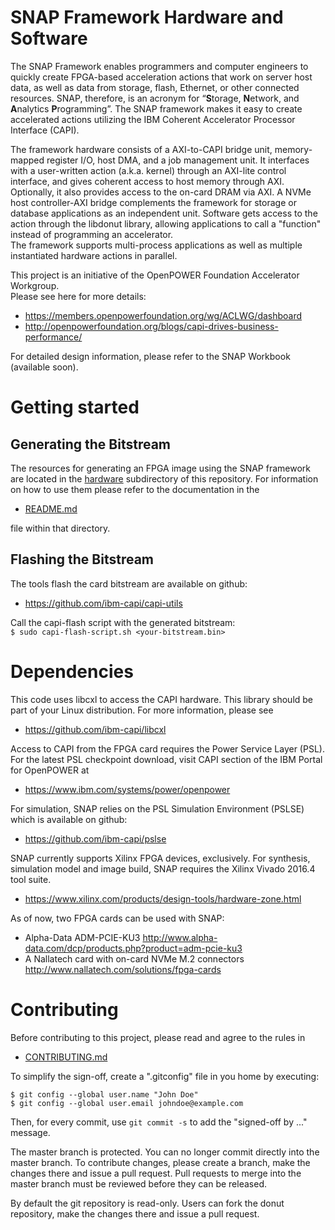 # SNAP Framework Hardware and Software

The SNAP Framework enables programmers and computer engineers to quickly create FPGA-based acceleration actions that work on server host data, as well as data from storage, flash, Ethernet, or other connected resources.  SNAP, therefore, is an acronym for “**S**torage, **N**etwork, and **A**nalytics **P**rogramming”.
The SNAP framework makes it easy to create accelerated actions utilizing the IBM Coherent Accelerator Processor Interface (CAPI). 

The framework hardware consists of a AXI-to-CAPI bridge unit, memory-mapped register I/O, host DMA, and a job management unit.
It interfaces with a user-written action (a.k.a. kernel) through an AXI-lite control interface, and gives coherent access to host memory through AXI. Optionally, it also provides access to the on-card DRAM via AXI.
A NVMe host controller-AXI bridge complements the framework for storage or database applications as an independent unit.
Software gets access to the action through the libdonut library, allowing applications to call a "function" instead of programming an accelerator.  
The framework supports multi-process applications as well as multiple instantiated hardware actions in parallel.

This project is an initiative of the OpenPOWER Foundation Accelerator Workgroup.  
Please see here for more details:
* https://members.openpowerfoundation.org/wg/ACLWG/dashboard
* http://openpowerfoundation.org/blogs/capi-drives-business-performance/

For detailed design information, please refer to the SNAP Workbook (available soon).

# Getting started

## Generating the Bitstream

The resources for generating an FPGA image using the SNAP framework are located in the [hardware](hardware) subdirectory of this repository. For information on how to use them please refer to the documentation in the

* [README.md](hardware/README.md)

file within that directory.

## Flashing the Bitstream

The tools flash the card bitstream are available on github:
* https://github.com/ibm-capi/capi-utils

Call the capi-flash script with the generated bitstream:  
`$ sudo capi-flash-script.sh <your-bitstream.bin>`

# Dependencies

This code uses libcxl to access the CAPI hardware. This library should be part of your Linux distribution. For more information, please see 
* https://github.com/ibm-capi/libcxl

Access to CAPI from the FPGA card requires the Power Service Layer (PSL). For the latest PSL checkpoint download, visit CAPI section of the IBM Portal for OpenPOWER at
* https://www.ibm.com/systems/power/openpower

For simulation, SNAP relies on the PSL Simulation Environment (PSLSE) which is available on github:
* https://github.com/ibm-capi/pslse

SNAP currently supports Xilinx FPGA devices, exclusively. For synthesis, simulation model and image build, SNAP requires the Xilinx Vivado 2016.4 tool suite.
* https://www.xilinx.com/products/design-tools/hardware-zone.html

As of now, two FPGA cards can be used with SNAP:
* Alpha-Data ADM-PCIE-KU3 http://www.alpha-data.com/dcp/products.php?product=adm-pcie-ku3
* A Nallatech card with on-card NVMe M.2 connectors http://www.nallatech.com/solutions/fpga-cards

# Contributing

Before contributing to this project, please read and agree to the rules in 
* [CONTRIBUTING.md](CONTRIBUTING.md)

To simplify the sign-off, create a ".gitconfig" file in you home by executing:
```
$ git config --global user.name "John Doe"
$ git config --global user.email johndoe@example.com
```
Then, for every commit, use `git commit -s` to add the "signed-off by ..." message.

The master branch is protected. You can no longer commit directly into the master branch. To contribute changes, please create a branch, make the changes there and issue a pull request. Pull requests to merge into the master branch must be reviewed before they can be released.

By default the git repository is read-only. Users can fork the donut repository, make the changes there and issue a pull request.

